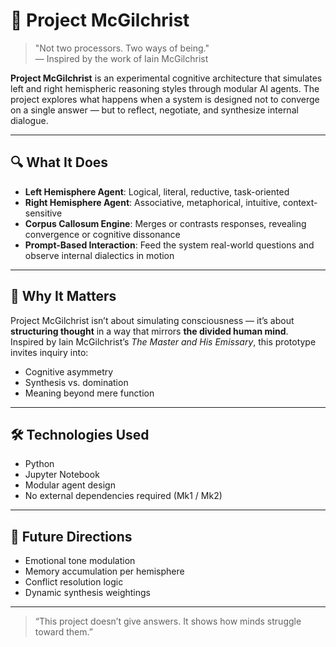 # 🧠 Project McGilchrist

> "Not two processors. Two ways of being."  
> — Inspired by the work of Iain McGilchrist

**Project McGilchrist** is an experimental cognitive architecture that simulates left and right hemispheric reasoning styles through modular AI agents. The project explores what happens when a system is designed not to converge on a single answer — but to reflect, negotiate, and synthesize internal dialogue.

---

## 🔍 What It Does

- **Left Hemisphere Agent**: Logical, literal, reductive, task-oriented  
- **Right Hemisphere Agent**: Associative, metaphorical, intuitive, context-sensitive  
- **Corpus Callosum Engine**: Merges or contrasts responses, revealing convergence or cognitive dissonance  
- **Prompt-Based Interaction**: Feed the system real-world questions and observe internal dialectics in motion

---

## 🚧 Why It Matters

Project McGilchrist isn’t about simulating consciousness — it’s about **structuring thought** in a way that mirrors **the divided human mind**.  
Inspired by Iain McGilchrist’s _The Master and His Emissary_, this prototype invites inquiry into:

- Cognitive asymmetry  
- Synthesis vs. domination  
- Meaning beyond mere function  

---

## 🛠️ Technologies Used

- Python  
- Jupyter Notebook  
- Modular agent design  
- No external dependencies required (Mk1 / Mk2)

---

## 📜 Future Directions

- Emotional tone modulation  
- Memory accumulation per hemisphere  
- Conflict resolution logic  
- Dynamic synthesis weightings  

---

> “This project doesn’t give answers. It shows how minds struggle toward them.”
